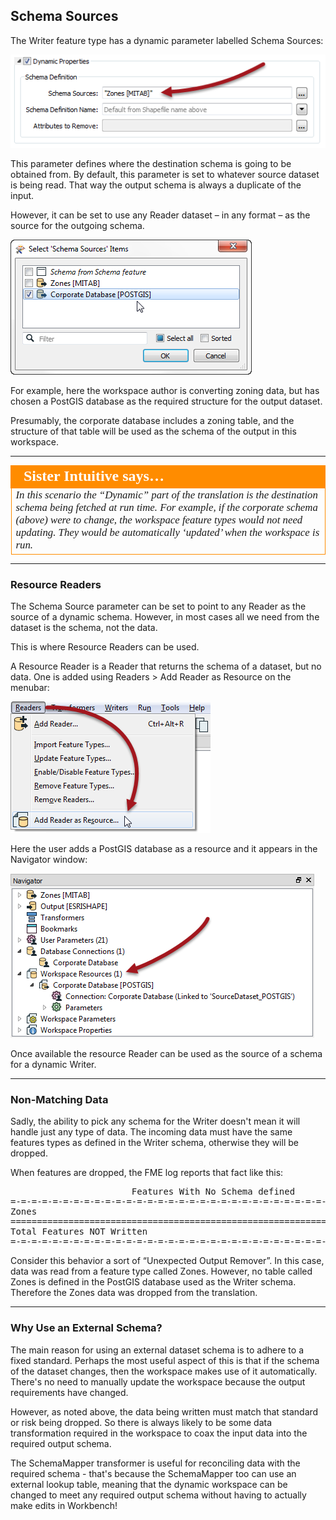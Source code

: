 ## Schema Sources ##

The Writer feature type has a dynamic parameter labelled Schema Sources:

![](./Images/4.36.DynamicWriterSchemaSourceParameter.png)

This parameter defines where the destination schema is going to be obtained from. By default, this parameter is set to whatever source dataset is being read. That way the output schema is always a duplicate of the input.

However, it can be set to use any Reader dataset – in any format – as the source for the outgoing schema. 

![](./Images/4.37.DynamicWriterSchemaSourceSelect.png)

For example, here the workspace author is converting zoning data, but has chosen a PostGIS database as the required structure for the output dataset.

Presumably, the corporate database includes a zoning table, and the structure of that table will be used as the schema of the output in this workspace.

---

<table style="border-spacing: 0px">
<tr>
<td style="vertical-align:middle;background-color:darkorange;border: 2px solid darkorange">
<i class="fa fa-quote-left fa-lg fa-pull-left fa-fw" style="color:white;padding-right: 12px;vertical-align:text-top"></i>
<span style="color:white;font-size:x-large;font-weight: bold;font-family:serif">Sister Intuitive says…</span>
</td>
</tr>

<tr>
<td style="border: 1px solid darkorange">
<span style="font-family:serif; font-style:italic; font-size:larger">
In this scenario the “Dynamic” part of the translation is the destination schema being fetched at run time.
For example, if the corporate schema (above) were to change, the workspace feature types would not need updating. They would be automatically ‘updated’ when the workspace is run.
</span>
</td>
</tr>
</table>

---

### Resource Readers ###

The Schema Source parameter can be set to point to any Reader as the source of a dynamic schema. However, in most cases all we need from the dataset is the schema, not the data. 

This is where Resource Readers can be used.

A Resource Reader is a Reader that returns the schema of a dataset, but no data. One is added using Readers > Add Reader as Resource on the menubar:

![](./Images/4.38.AddReaderAsResourceMenu.png)

Here the user adds a PostGIS database as a resource and it appears in the Navigator window:

![](./Images/4.39.ReaderAsResourceNavigator.png)

Once available the resource Reader can be used as the source of a schema for a dynamic Writer.

---

### Non-Matching Data ###

Sadly, the ability to pick any schema for the Writer doesn't mean it will handle just any type of data. The incoming data must have the same features types as defined in the Writer schema, otherwise they will be dropped. 

When features are dropped, the FME log reports that fact like this:

<pre>
                       Features With No Schema defined
=-=-=-=-=-=-=-=-=-=-=-=-=-=-=-=-=-=-=-=-=-=-=-=-=-=-=-=-=-=-=-=-=-=-=-=-=-=-=-
Zones                                                                      416
==============================================================================
Total Features NOT Written                                                 416
=-=-=-=-=-=-=-=-=-=-=-=-=-=-=-=-=-=-=-=-=-=-=-=-=-=-=-=-=-=-=-=-=-=-=-=-=-=-=-
</pre>

Consider this behavior a sort of “Unexpected Output Remover”. In this case, data was read from a feature type called Zones. However, no table called Zones is defined in the PostGIS database used as the Writer schema. Therefore the Zones data was dropped from the translation. 

---

### Why Use an External Schema? ###

The main reason for using an external dataset schema is to adhere to a fixed standard. Perhaps the most useful aspect of this is that if the schema of the dataset changes, then the workspace makes use of it automatically. There's no need to manually update the workspace because the output requirements have changed.

However, as noted above, the data being written must match that standard or risk being dropped. So there is always likely to be some data transformation required in the workspace to coax the input data into the required output schema.

The SchemaMapper transformer is useful for reconciling data with the required schema - that's because the SchemaMapper too can use an external lookup table, meaning that the dynamic workspace can be changed to meet any required output schema without having to actually make edits in Workbench!  
